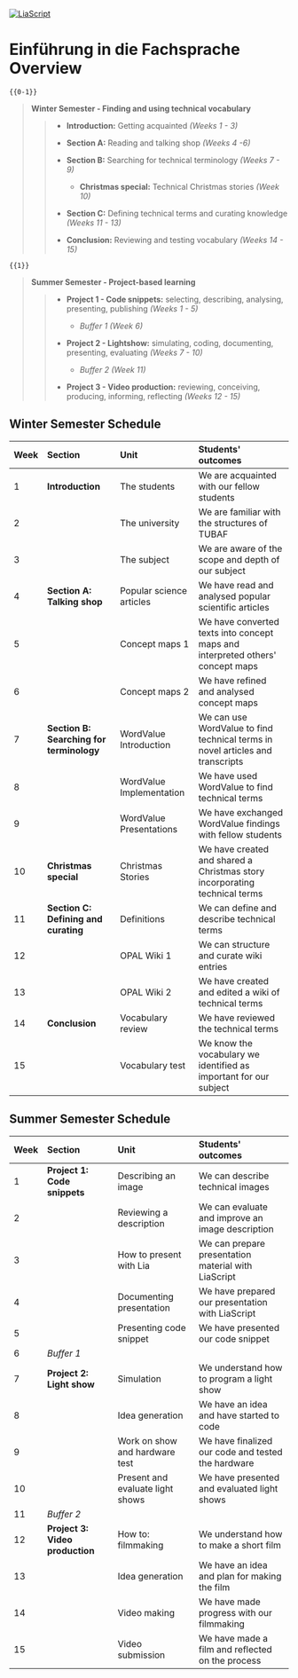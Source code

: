 <!--
author:   Mark Jacob
email:    Mark.Jacob@iuz.tu-freiberg.de
version:  0.1.0
language: de
narrator: US English Female

comment:  An overview of English for Maths & CS


import: https://raw.githubusercontent.com/liaScript/mermaid_template/master/README.md

link:     https://cdn.jsdelivr.net/chartist.js/latest/chartist.min.css

script:   https://cdn.jsdelivr.net/chartist.js/latest/chartist.min.js

-->

[![LiaScript](https://raw.githubusercontent.com/LiaScript/LiaScript/master/badges/course.svg)](https://liascript.github.io/course/?https://github.com/TUBAF-IUZ-LiaScript/STEM-English-1/blob/main/EF_overview.md)

# Einführung in die Fachsprache Overview

    {{0-1}}
> **Winter Semester - Finding and using technical vocabulary**
>
>> - **Introduction:** Getting acquainted *(Weeks 1 - 3)*
>> - **Section A:** Reading and talking shop *(Weeks 4 -6)*
>> - **Section B:** Searching for technical terminology *(Weeks 7 - 9)*
>>
>>   - **Christmas special:** Technical Christmas stories *(Week 10)*
>>
>> - **Section C:** Defining technical terms and curating knowledge *(Weeks 11 - 13)*
>> - **Conclusion:** Reviewing and testing vocabulary *(Weeks 14 - 15)*

    {{1}}
> **Summer Semester - Project-based learning**
>
>> - **Project 1 - Code snippets:** selecting, describing, analysing, presenting, publishing *(Weeks 1 - 5)*
>>
>>   - *Buffer 1* *(Week 6)*
>>
>> - **Project 2 - Lightshow:** simulating, coding, documenting, presenting, evaluating *(Weeks 7 - 10)*
>>
>>   - *Buffer 2* *(Week 11)*
>>
>> - **Project 3 - Video production:** reviewing, conceiving, producing, informing, reflecting *(Weeks 12 - 15)*



## Winter Semester Schedule

| Week | Section                      | Unit                     | Students' outcomes                                 |
| :--- | :--------------------------- | :----------------------- | :------------------------------------------------- |
| 1    | **Introduction**             | The students             | We are acquainted with our fellow students         |
| 2    |                              | The university           | We are familiar with the structures of TUBAF       |
| 3    |                              | The subject              | We are aware of the scope and depth of our subject |
| 4    | **Section A: Talking shop**  | Popular science articles | We have read and analysed popular scientific articles |
| 5    |                              | Concept maps 1           | We have converted texts into concept maps and interpreted others' concept maps |
| 6    |                              | Concept maps 2           | We have refined and analysed concept maps          |
| 7    | **Section B: Searching for terminology** | WordValue Introduction   | We can use WordValue to find technical terms in novel articles and transcripts         |
| 8    |                              | WordValue Implementation | We have used WordValue to find technical terms     |
| 9    |                              | WordValue Presentations  | We have exchanged WordValue findings with fellow students                         |
| 10   | **Christmas special**            | Christmas Stories        | We have created and shared a Christmas story incorporating technical terms    |
| 11   | **Section C: Defining and curating**     | Definitions              | We can define and describe technical terms         |
| 12   |                              | OPAL Wiki 1              | We can structure and curate wiki entries           |
| 13   |                              | OPAL Wiki 2              | We have created and edited a wiki of technical terms                            |
| 14   | **Conclusion**               | Vocabulary review        | We have reviewed the technical terms               |
| 15   |                              | Vocabulary test          | We know the vocabulary we identified as important for our subject                      |


## Summer Semester Schedule

| Week | Section                      | Unit                     | Students' outcomes                                 |
| :--- | :--------------------------- | :----------------------- | :------------------------------------------------- |
| 1    | **Project 1: Code snippets**     | Describing an image      | We can describe technical images                   |
| 2    |                              | Reviewing a description  | We can evaluate and improve an image description   |
| 3    |                              | How to present with Lia  | We can prepare presentation material with LiaScript|
| 4    |                              | Documenting presentation | We have prepared our presentation with LiaScript   |
| 5    |                              | Presenting code snippet  | We have presented our code snippet                 |
| 6    | *Buffer 1*                     |                          |                                                    |
| 7    | **Project 2: Light show**        | Simulation               | We understand how to program a light show          |
| 8    |                              | Idea generation          | We have an idea and have started to code           |
| 9    |                       | Work on show and hardware test  | We have finalized our code and tested the hardware |
| 10   |                      | Present and evaluate light shows | We have presented and evaluated light shows        |
| 11   | *Buffer 2*                     |                          |                                                    |
| 12   | **Project 3: Video production**  | How to: filmmaking       | We understand how to make a short film             |
| 13   |                              | Idea generation          | We have an idea and plan for making the film       |
| 14   |                              | Video making             | We have made progress with our filmmaking          |
| 15   |                              | Video submission         | We have made a film and reflected on the process   |
